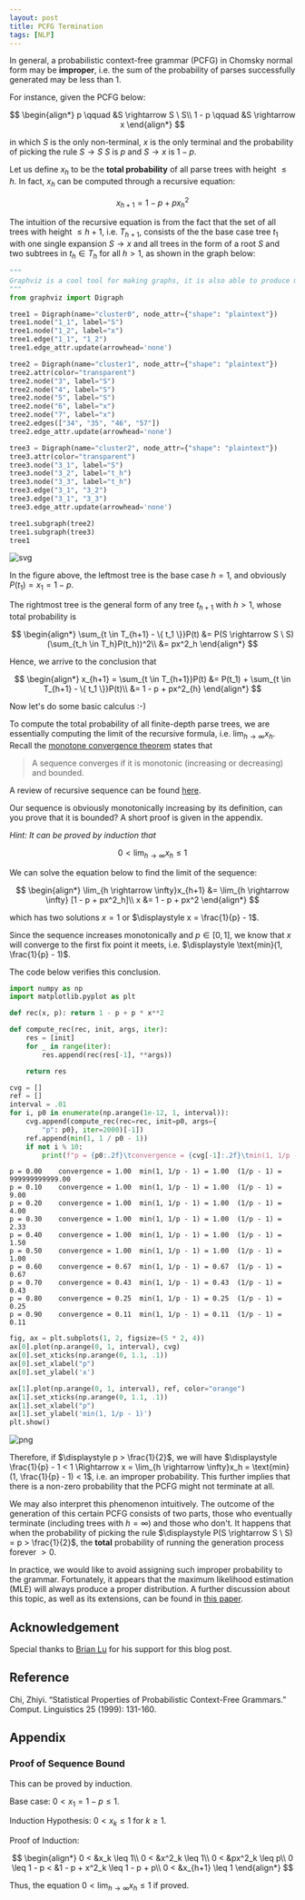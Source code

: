 ```yaml
---
layout: post
title: PCFG Termination
tags: [NLP]
---
```


In general, a probabilistic context-free grammar (PCFG) in Chomsky normal form may be **improper**, i.e. the sum of the probability of parses successfully generated may be less than 1.

For instance, given the PCFG below:

$$
\begin{align*}
p \qquad &S \rightarrow S \ S\\
1 - p \qquad &S \rightarrow x
\end{align*}
$$

in which $S$ is the only non-terminal, $x$ is the only terminal and the probability of picking the rule $S \rightarrow S \ S$ is $p$ and $S \rightarrow x$ is $1 - p$.

Let us define $x_h$ to be the **total probability** of all parse trees with height $\leq h$. In fact, $x_h$ can be computed through a recursive equation:

$$
\begin{equation}
x_{h+1} = 1 - p + px^2_{h}
\tag{1}
\end{equation}
$$

The intuition of the recursive equation is from the fact that the set of all trees with height $\leq h + 1$, i.e. $T_{h+1}$, consists of the the base case tree $t_1$ with one single expansion $S \rightarrow x$ and all trees in the form of a root $S$ and two subtrees in $t_h \in T_h$ for all $h > 1$, as shown in the graph below:


```python
"""
Graphviz is a cool tool for making graphs, it is also able to produce many complex graphs like FSMs.
"""
from graphviz import Digraph

tree1 = Digraph(name="cluster0", node_attr={"shape": "plaintext"})
tree1.node("1_1", label="S")
tree1.node("1_2", label="x")
tree1.edge("1_1", "1_2")
tree1.edge_attr.update(arrowhead='none')

tree2 = Digraph(name="cluster1", node_attr={"shape": "plaintext"})
tree2.attr(color="transparent")
tree2.node("3", label="S")
tree2.node("4", label="S")
tree2.node("5", label="S")
tree2.node("6", label="x")
tree2.node("7", label="x")
tree2.edges(["34", "35", "46", "57"])
tree2.edge_attr.update(arrowhead='none')

tree3 = Digraph(name="cluster2", node_attr={"shape": "plaintext"})
tree3.attr(color="transparent")
tree3.node("3_1", label="S")
tree3.node("3_2", label="t_h")
tree3.node("3_3", label="t_h")
tree3.edge("3_1", "3_2")
tree3.edge("3_1", "3_3")
tree3.edge_attr.update(arrowhead='none')

tree1.subgraph(tree2)
tree1.subgraph(tree3)
tree1
```





![svg](../assets/blogs/PCFG-Termination_files/PCFG-Termination_2_0.svg)




In the figure above, the leftmost tree is the base case $h = 1$, and obviously $P(t_1) = x_1 = 1 - p$.

The rightmost tree is the general form of any tree $t_{h + 1}$ with $h > 1$, whose total probability is

$$
\begin{align*}
\sum_{t \in T_{h+1} - \{ t_1 \}}P(t) &= P(S \rightarrow S \ S)(\sum_{t_h \in T_h}P(t_h))^2\\
&= px^2_h
\end{align*}
$$

Hence, we arrive to the conclusion that

$$
\begin{align*}
x_{h+1} = \sum_{t \in T_{h+1}}P(t) &= P(t_1) + \sum_{t \in T_{h+1} - \{ t_1 \}}P(t)\\
&= 1 - p + px^2_{h}
\end{align*}
$$

Now let's do some basic calculus :-)

To compute the total probability of all finite-depth parse trees, we are essentially computing the limit of the recursive formula, i.e. $\displaystyle \lim_{h \rightarrow \infty}x_h$. Recall the [monotone convergence theorem](https://en.wikipedia.org/wiki/Monotone_convergence_theorem#:~:text=Informally%2C%20the%20theorems%20state%20that,will%20converge%20to%20the%20infimum.) states that

> A sequence converges if it is monotonic (increasing or decreasing) and bounded.

A review of recursive sequence can be found [here](https://www.ms.uky.edu/~droyster/ma114F16/RecursiveSequences.pdf).

Our sequence is obviously monotonically increasing by its definition, can you prove that it is bounded? A short proof is given in the appendix.

*Hint: It can be proved by induction that*

$$
\begin{equation}
0 < \lim_{h \rightarrow \infty}x_h \leq 1
\tag{2}
\end{equation}
$$

We can solve the equation below to find the limit of the sequence:

$$
\begin{align*}
\lim_{h \rightarrow \infty}x_{h+1} &= \lim_{h \rightarrow \infty} [1 - p + px^2_h]\\
x &= 1 - p + px^2
\end{align*}
$$

which has two solutions $x = 1$ or $\displaystyle x = \frac{1}{p} - 1$.

Since the sequence increases monotonically and $p \in [0, 1]$, we know that $x$ will converge to the first fix point it meets, i.e. $\displaystyle \text{min}(1, \frac{1}{p} - 1)$.

The code below verifies this conclusion.


```python
import numpy as np
import matplotlib.pyplot as plt
```


```python
def rec(x, p): return 1 - p + p * x**2

def compute_rec(rec, init, args, iter):
    res = [init]
    for _ in range(iter):
        res.append(rec(res[-1], **args))

    return res
```


```python
cvg = []
ref = []
interval = .01
for i, p0 in enumerate(np.arange(1e-12, 1, interval)):
    cvg.append(compute_rec(rec=rec, init=p0, args={
        "p": p0}, iter=2000)[-1])
    ref.append(min(1, 1 / p0 - 1))
    if not i % 10:
        print(f"p = {p0:.2f}\tconvergence = {cvg[-1]:.2f}\tmin(1, 1/p - 1) = {ref[-1]:.2f}\t(1/p - 1) = {1 / p0 - 1:.2f}")
```

    p = 0.00	convergence = 1.00	min(1, 1/p - 1) = 1.00	(1/p - 1) = 999999999999.00
    p = 0.10	convergence = 1.00	min(1, 1/p - 1) = 1.00	(1/p - 1) = 9.00
    p = 0.20	convergence = 1.00	min(1, 1/p - 1) = 1.00	(1/p - 1) = 4.00
    p = 0.30	convergence = 1.00	min(1, 1/p - 1) = 1.00	(1/p - 1) = 2.33
    p = 0.40	convergence = 1.00	min(1, 1/p - 1) = 1.00	(1/p - 1) = 1.50
    p = 0.50	convergence = 1.00	min(1, 1/p - 1) = 1.00	(1/p - 1) = 1.00
    p = 0.60	convergence = 0.67	min(1, 1/p - 1) = 0.67	(1/p - 1) = 0.67
    p = 0.70	convergence = 0.43	min(1, 1/p - 1) = 0.43	(1/p - 1) = 0.43
    p = 0.80	convergence = 0.25	min(1, 1/p - 1) = 0.25	(1/p - 1) = 0.25
    p = 0.90	convergence = 0.11	min(1, 1/p - 1) = 0.11	(1/p - 1) = 0.11



```python
fig, ax = plt.subplots(1, 2, figsize=(5 * 2, 4))
ax[0].plot(np.arange(0, 1, interval), cvg)
ax[0].set_xticks(np.arange(0, 1.1, .1))
ax[0].set_xlabel("p")
ax[0].set_ylabel('x')

ax[1].plot(np.arange(0, 1, interval), ref, color="orange")
ax[1].set_xticks(np.arange(0, 1.1, .1))
ax[1].set_xlabel("p")
ax[1].set_ylabel('min(1, 1/p - 1)')
plt.show()
```



![png](../assets/blogs/PCFG-Termination_files/PCFG-Termination_9_0.png)



Therefore, if $\displaystyle p > \frac{1}{2}$, we will have $\displaystyle \frac{1}{p} - 1 < 1 \Rightarrow x = \lim_{h \rightarrow \infty}x_h = \text{min}(1, \frac{1}{p} - 1) < 1$, i.e. an improper probability. This further implies that there is a non-zero probability that the PCFG might not terminate at all.

We may also interpret this phenomenon intuitively. The outcome of the generation of this certain PCFG consists of two parts, those who eventually terminate (including trees with $h = \infty$) and those who don't. It happens that when the probability of picking the rule $\displaystyle P(S \rightarrow S \ S) = p > \frac{1}{2}$, the **total** probability of running the generation process forever $> 0$.

In practice, we would like to avoid assigning such improper probability to the grammar. Fortunately, it appears that the maximum likelihood estimation (MLE) will always produce a proper distribution. A further discussion about this topic, as well as its extensions, can be found in [this paper](https://aclanthology.org/J99-1004.pdf).

## Acknowledgement
Special thanks to [Brian Lu](mailto:zlu39@jhu.edu) for his support for this blog post.

## Reference

Chi, Zhiyi. “Statistical Properties of Probabilistic Context-Free Grammars.” Comput. Linguistics 25 (1999): 131-160.

## Appendix

### Proof of Sequence Bound

This can be proved by induction.

Base case: $0 < x_1 = 1 - p \leq 1$.

Induction Hypothesis: $0 < x_k \leq 1$ for $k \geq 1$.

Proof of Induction:

$$
\begin{align*}
0 < &x_k \leq 1\\
0 < &x^2_k \leq 1\\
0 < &px^2_k \leq p\\
0 \leq 1 - p < &1 - p + x^2_k \leq 1 - p + p\\
0 < &x_{h+1} \leq 1
\end{align*}
$$

Thus, the equation $0 < \displaystyle \lim_{h \rightarrow \infty}x_h \leq 1$ if proved.
